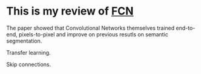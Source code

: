 # This is my review of [FCN](https://arxiv.org/pdf/1605.06211v1.pdf)

The paper showed that Convolutional Networks themselves trained end-to-end, pixels-to-pixel and improve on previous resutls on semantic segmentation. 

Transfer learning. 

Skip connections. 


